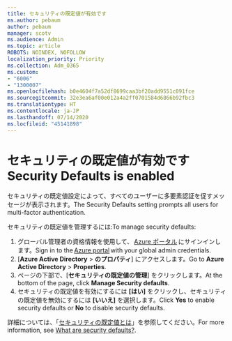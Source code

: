 ```yaml
---
title: セキュリティの既定値が有効です
ms.author: pebaum
author: pebaum
manager: scotv
ms.audience: Admin
ms.topic: article
ROBOTS: NOINDEX, NOFOLLOW
localization_priority: Priority
ms.collection: Adm_O365
ms.custom:
- "6006"
- "1300007"
ms.openlocfilehash: b0e4604f7a52df8699caa3bf20add9551c091fce
ms.sourcegitcommit: 32e3ea6af00e012a4a2ff0701584d6866b92fbc3
ms.translationtype: HT
ms.contentlocale: ja-JP
ms.lasthandoff: 07/14/2020
ms.locfileid: "45141898"
---
```

# <a name="security-defaults-is-enabled"></a><span data-ttu-id="b1a8f-102">セキュリティの既定値が有効です</span><span class="sxs-lookup"><span data-stu-id="b1a8f-102">Security Defaults is enabled</span></span>

<span data-ttu-id="b1a8f-103">セキュリティの既定値設定によって、すべてのユーザーに多要素認証を促すメッセージが表示されます。</span><span class="sxs-lookup"><span data-stu-id="b1a8f-103">The Security Defaults setting prompts all users for multi-factor authentication.</span></span>

<span data-ttu-id="b1a8f-104">セキュリティの既定値を管理するには:</span><span class="sxs-lookup"><span data-stu-id="b1a8f-104">To manage security defaults:</span></span>

1. <span data-ttu-id="b1a8f-105">グローバル管理者の資格情報を使用して、 [Azure ポータル](https://ms.portal.azure.com/) にサインインします。</span><span class="sxs-lookup"><span data-stu-id="b1a8f-105">Sign in to the [Azure portal](https://ms.portal.azure.com/) with your global admin credentials.</span></span>
2. <span data-ttu-id="b1a8f-106">[**Azure Active Directory** > **のプロパティ**] にアクセスします。</span><span class="sxs-lookup"><span data-stu-id="b1a8f-106">Go to **Azure Active Directory** > **Properties**.</span></span>
3. <span data-ttu-id="b1a8f-107">ページの下部で、[**セキュリティの既定値の管理**] をクリックします。</span><span class="sxs-lookup"><span data-stu-id="b1a8f-107">At the bottom of the page, click **Manage Security defaults**.</span></span>
4. <span data-ttu-id="b1a8f-108">セキュリティの既定値を有効にするには **[はい]** をクリックし、セキュリティの既定値を無効にするには **[いいえ]** を選択します。</span><span class="sxs-lookup"><span data-stu-id="b1a8f-108">Click **Yes** to enable security defaults or **No** to disable security defaults.</span></span>

<span data-ttu-id="b1a8f-109">詳細については、「[セキュリティの既定値とは](https://docs.microsoft.com/azure/active-directory/fundamentals/concept-fundamentals-security-defaults)」を参照してください。</span><span class="sxs-lookup"><span data-stu-id="b1a8f-109">For more information, see [What are security defaults?](https://docs.microsoft.com/azure/active-directory/fundamentals/concept-fundamentals-security-defaults).</span></span>
